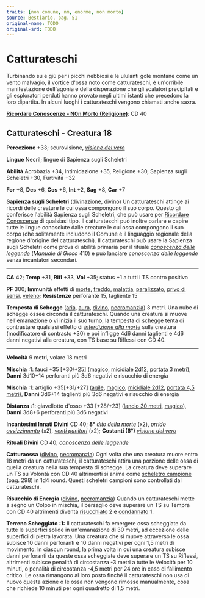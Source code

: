 ```yaml
---
traits: [non comune, nm, enorme, non morto]
source: Bestiario, pag. 51
original-name: TODO
original-srd: TODO
---
```


# Catturateschi

Turbinando su e giù per i picchi nebbiosi e le ululanti gole montane come un
vento malvagio, il vortice d'ossa noto come catturateschi, è un'orribile
manifestazione dell'agonia e della disperazione che gli scalatori precipitati e
gli esploratori perduti hanno provato negli ultimi istanti che precedono la loro
dipartita. In alcuni luoghi i catturateschi vengono chiamati anche saxra.

**[Ricordare Conoscenze - N0n Morto (Religione)](/azioni/ricordare-conoscenze)**:
CD 40

## Catturateschi - Creatura 18

**Percezione** +33; scurovisione,
_[visione del vero](/incantesimi/visione-del-vero)_

**Lingue** Necril; lingue di Sapienza sugli Scheletri

**Abilità** Acrobazia +34, Intimidazione +35, Religione +30, Sapienza sugli
Scheletri +30, Furtività +32

**For** +8, **Des** +6, **Cos** +6, **Int** +2, **Sag** +8, **Car** +7

**Sapienza sugli Scheletri** ([divinazione](/tratti/divinazione),
[divino](/tratti/divino)) Un catturateschi attinge ai ricordi delle creature le
cui ossa compongono il suo corpo. Questo gli conferisce l'abilità Sapienza sugli
Scheletri, che può usare per
[Ricordare Conoscenze](/azioni/ricordare-conoscenze) di qualsiasi tipo. Il
catturateschi può inoltre parlare e capire tutte le lingue conosciute dalle
creature le cui ossa compongono il suo corpo (che solitamente includono il
Comune e il linguaggio regionale della regione d'origine del catturateschi). Il
catturateschi può usare la Sapienza sugli Scheletri come prova di abilità
primaria per il rituale _[conoscenza delle leggende](/incantesimi/rituali)_
(_Manuale di Gioco_ 410) e può lanciare _conoscenza delle leggende_ senza
incantatori secondari.

---

**CA** 42; **Temp** +31, **Rifl** +33, **Vol** +35; status +1 a tutti i TS
contro positivo

**PF** 300; **Immunità** effetti di [morte](/tratti/morte),
[freddo](/tratti/freddo), [malattia](/tratti/malattia),
[paralizzato](/condizioni/paralizzato),
[privo di sensi](/condizioni/privo-di-sensi), [veleno](/tratti/veleno);
**Resistenze** perforante 15, tagliente 15

**Tempesta di Schegge** ([aria](/tratti/aria), [aura](/tratti/aura),
[divino](/tratti/divino), [necromanzia](/tratti/necromanzia)) 3 metri. Una nube
di schegge ossee circonda il catturateschi. Quando una creatura si muove
nell'emanazione o vi inizia il suo turno, la tempesta di schegge tenta di
contrastare qualsiasi effetto di
_[interdizione alla morte](/incantesimi/interdizione-alla-morte)_ sulla creatura
(modificatore di contrasto +30) e poi infligge 4d6 danni taglienti e 4d6 danni
negativi alla creatura, con TS base su Riflessi con CD 40.

---

**Velocità** 9 metri, volare 18 metri

**Mischia** :1: fauci +35 \[+30/+25] ([magico](/tratti/magico),
[micidiale 2d12](/tratti/micidiale), [portata 3 metri](/tratti/portata)),
**Danni** 3d10+14 perforanti più 3d6 negativi e risucchio di energia

**Mischia** :1: artiglio +35\[+31/+27] ([agile](/tratti/agile),
[magico](/tratti/magico), [micidiale 2d12](/tratti/micidiale),
[portata 4,5 metri](/tratti/portata)), **Danni** 3d6+14 taglienti più 3d6
negativi e risucchio di energia

**Distanza** :1: giavellotto d'osso +33 \[+28/+23]
([lancio 30 metri](/tratti/lancio), [magico](/tratti/magico)), **Danni** 3d8+6
perforanti più 3d6 negativi

**Incantesimi Innati Divini** CD 40; **8°**
_[dito della morte](/incantesimi/dito-della-morte)_ (x2),
_[orrido avvizzimento](/incantesimi/orrido-avvizzimento)_ (x2),
_[venti punitori](/incantesimi/venti-punitori)_ (x2); **Costanti (6°)**
_[visione del vero](/incantesimi/visione-del-vero)_

**Rituali Divini** CD 40; _[conoscenza delle leggende](/incantesimi/rituali)_

**Catturaossa** ([divino](/tratti/divino), [necromanzia](/tratti/necromanzia))
Ogni volta che una creatura muore entro 18 metri da un catturateschi, il
catturateschi attira una porzione delle ossa di quella creatura nella sua
tempesta di schegge. La creatura deve superare un TS su Volontà con CD 40
altrimenti si anima come [scheletro campione](/creature/scheletro-campione)
(pag. 298) in 1d4 round. Questi scheletri campioni sono controllati dal
catturateschi.

**Risucchio di Energia** ([divino](/tratti/divino),
[necromanzia](/tratti/necromanzia)) Quando un catturateschi mette a segno un
Colpo in mischia, il bersaglio deve superare un TS su Tempra con CD 40
altrimenti diventa [risucchiato](/condizioni/risucchiato) 2 e
[condannato](/condizioni/condannato) 1.

**Terreno Scheggiato** **:1:** Il catturateschi fa emergere ossa scheggiate da
tutte le superfici solide in un'emanazione di 30 metri, ad eccezione delle
superfici di pietra lavorata. Una creatura che si muove attraverso le ossa
subisce 10 danni perforanti e 10 danni negativi per ogni 1,5 metri di movimento.
ln ciascun round, la prima volta in cui una creatura subisce danni perforanti da
queste ossa scheggiate deve superare un TS su Riflessi, altrimenti subisce
penalità di circostanza -3 metri a tutte le Velocità per 10 minuti, o penalità
di circostanza -4,5 metri per 24 ore in caso di fallimento critico. Le ossa
rimangono al loro posto finché il catturateschi non usa di nuovo questa azione o
le ossa non vengono rimosse manualmente, cosa che richiede 10 minuti per ogni
quadretto di 1,5 metri.
